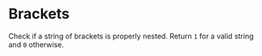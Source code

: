 # Brackets

Check if a string of brackets is properly nested. Return `1` for a valid string and `0` otherwise.

